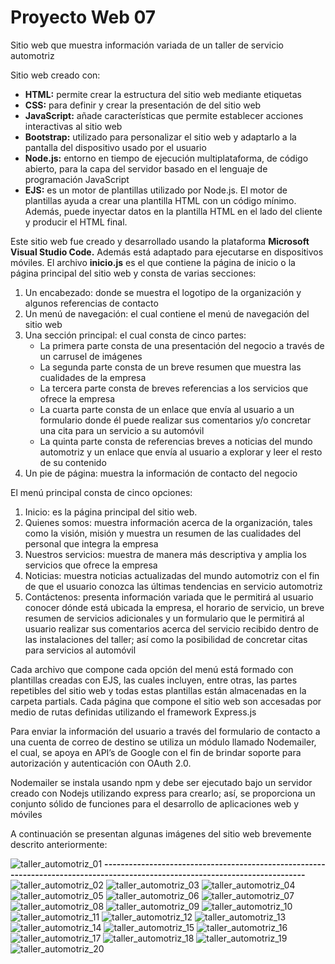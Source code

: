 # Proyecto Web 07
Sitio web que muestra información variada de un taller de servicio automotriz

Sitio web creado con:

- **HTML:** permite crear la estructura del sitio web mediante etiquetas
- **CSS:** para definir y crear la presentación de del sitio web
- **JavaScript:** añade características que permite establecer acciones interactivas al sitio web
- **Bootstrap:** utilizado para personalizar el sitio web y adaptarlo a la pantalla del dispositivo usado por el usuario
- **Node.js:** entorno en tiempo de ejecución multiplataforma, de código abierto, para la capa del servidor basado en el lenguaje de programación JavaScript
- **EJS:** es un motor de plantillas utilizado por Node.js. El motor de plantillas ayuda a crear una plantilla HTML con un código mínimo. Además, puede inyectar datos en la plantilla HTML en el lado del cliente y producir el HTML final.

Este sitio web fue creado y desarrollado usando la plataforma **Microsoft Visual Studio Code.** Además está adaptado para ejecutarse en dispositivos móviles.
El archivo **inicio.js** es el que contiene la página de inicio o la página principal del sitio web y consta de varias secciones:

1.	Un encabezado: donde se muestra el logotipo de la organización y algunos referencias de contacto
2.	Un menú de navegación: el cual contiene el menú de navegación del sitio web
3.	Una sección principal: el cual consta de cinco partes:
    - La primera parte consta de una presentación del negocio a través de un carrusel de imágenes
    - La segunda parte consta de un breve resumen que muestra las cualidades de la empresa
    - La tercera parte consta de breves referencias a los servicios que ofrece la empresa
    - La cuarta parte consta de un enlace que envía al usuario a un formulario donde él puede realizar sus comentarios y/o concretar una cita para un servicio a su automóvil
    - La quinta parte consta de referencias breves a noticias del mundo automotriz y un enlace que envía al usuario a explorar y leer el resto de su contenido
4.	Un pie de página: muestra la información de contacto del negocio

El menú principal consta de cinco opciones:

1.	Inicio: es la página principal del sitio web.
2.	Quienes somos: muestra información acerca de la organización, tales como la visión, misión y muestra un resumen de las cualidades del personal que integra la empresa
3.	Nuestros servicios: muestra de manera más descriptiva y amplia los servicios que ofrece la empresa
4.	Noticias: muestra noticias actualizadas del mundo automotriz con el fin de que el usuario conozca las últimas tendencias en servicio automotriz
5.	Contáctenos: presenta información variada que le permitirá al usuario conocer dónde está ubicada la empresa, el horario de servicio, un breve resumen de servicios adicionales y un formulario que le permitirá al usuario realizar sus comentarios acerca del servicio recibido dentro de las instalaciones del taller; así como la posibilidad de concretar citas para servicios al automóvil

Cada archivo que compone cada opción del menú está formado con plantillas creadas con EJS, las cuales incluyen, entre otras, las partes repetibles del sitio web y todas estas plantillas están almacenadas en la carpeta partials. Cada página que compone el sitio web son accesadas por medio de rutas definidas utilizando el framework Express.js

Para enviar la información del usuario a través del formulario de contacto a una cuenta de correo de destino se utiliza un módulo llamado Nodemailer, el cual, se apoya en API’s de Google con el fin de brindar soporte para autorización y autenticación con OAuth 2.0.

Nodemailer se instala usando npm y debe ser ejecutado bajo un servidor creado con Nodejs utilizando express para crearlo; así, se proporciona un conjunto sólido de funciones para el desarrollo de aplicaciones web y móviles

A continuación se presentan algunas imágenes del sitio web brevemente descrito anteriormente:

![taller_automotriz_01](https://github.com/misproyectosweb/proyecto-web-07/assets/98922137/427cfb88-f29c-4130-88e8-7513ceffc25f)
**------------------------------------------------------------------------------------------------------------------------------**
![taller_automotriz_02](https://github.com/misproyectosweb/proyecto-web-07/assets/98922137/47b50366-46b7-4c29-b495-5ed22d0b12a3)
![taller_automotriz_03](https://github.com/misproyectosweb/proyecto-web-07/assets/98922137/b26b9a82-6bc3-40b1-9f92-63f65e70d115)
![taller_automotriz_04](https://github.com/misproyectosweb/proyecto-web-07/assets/98922137/c1cbdc0c-e718-413e-882b-ef838e30346b)
![taller_automotriz_05](https://github.com/misproyectosweb/proyecto-web-07/assets/98922137/53522a36-ac6d-41af-be87-d2948ad2849a)
![taller_automotriz_06](https://github.com/misproyectosweb/proyecto-web-07/assets/98922137/029948e4-c63f-42c0-8bb1-cb7e25ddc4ce)
![taller_automotriz_07](https://github.com/misproyectosweb/proyecto-web-07/assets/98922137/c6213a6d-c50b-4018-9b12-dd0a6133dcb4)
![taller_automotriz_08](https://github.com/misproyectosweb/proyecto-web-07/assets/98922137/047f5ba3-2b40-4f8a-b30c-bb27956df2b0)
![taller_automotriz_09](https://github.com/misproyectosweb/proyecto-web-07/assets/98922137/ed0bc696-5db0-4d4b-81df-1dcecac58a1d)
![taller_automotriz_10](https://github.com/misproyectosweb/proyecto-web-07/assets/98922137/81085070-8954-4211-ba09-32a41eb06802)
![taller_automotriz_11](https://github.com/misproyectosweb/proyecto-web-07/assets/98922137/c31bed5e-72b6-4606-8c8f-506e96f07cec)
![taller_automotriz_12](https://github.com/misproyectosweb/proyecto-web-07/assets/98922137/e52e3e0b-810e-44d9-9d2c-52b587e2bb6f)
![taller_automotriz_13](https://github.com/misproyectosweb/proyecto-web-07/assets/98922137/7707001a-3585-44b9-be21-1f8de1f2e301)
![taller_automotriz_14](https://github.com/misproyectosweb/proyecto-web-07/assets/98922137/bea8a537-1f74-4614-a34d-01ee696a81da)
![taller_automotriz_15](https://github.com/misproyectosweb/proyecto-web-07/assets/98922137/fa8b8ff4-bcff-4fa9-a11f-3753959646c3)
![taller_automotriz_16](https://github.com/misproyectosweb/proyecto-web-07/assets/98922137/2a8cb20b-b7e9-4bb8-a737-18538d30f045)
![taller_automotriz_17](https://github.com/misproyectosweb/proyecto-web-07/assets/98922137/1ac2ee29-1b29-4ea3-9911-231fb3314781)
![taller_automotriz_18](https://github.com/misproyectosweb/proyecto-web-07/assets/98922137/0cd558e0-2caf-4de9-9400-b20271db8d7f)
![taller_automotriz_19](https://github.com/misproyectosweb/proyecto-web-07/assets/98922137/56a83cc8-3daf-4dde-8d2c-9f04afea05f9)
![taller_automotriz_20](https://github.com/misproyectosweb/proyecto-web-07/assets/98922137/83c1b07a-14f5-4efc-aaca-3df1bc4b701e)
